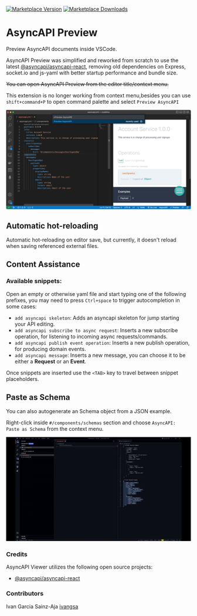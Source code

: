 [![Marketplace Version](https://vsmarketplacebadge.apphb.com/version/asyncapi.asyncapi-preview.svg 'Current Release')](https://marketplace.visualstudio.com/items?itemName=asyncapi.asyncapi-preview) [![Marketplace Downloads](https://vsmarketplacebadge.apphb.com/downloads-short/asyncapi.asyncapi-preview.svg 'Current Release')](https://marketplace.visualstudio.com/items?itemName=asyncapi.asyncapi-preview.svg)

# AsyncAPI Preview

Preview AsyncAPI documents inside VSCode.

AsyncAPI Preview was simplified and reworked from scratch to use the latest [@asyncapi/asyncapi-react](https://github.com/asyncapi/asyncapi-react/tree/next), removing old dependencies on Express, socket.io and js-yaml with better startup performance and bundle size.

~~You can open AsyncAPI Preview from the editor title/context menu.~~

This extension is no longer working from context menu,besides you can use `shift+command+P` to open command palette and select `Preview AsyncAPI`

![AsyncAPI Preview](docs/asyncapi-preview-extension-usage.png)

## Automatic hot-reloading

Automatic hot-reloading on editor save, but currently, it doesn't reload when saving referenced external files.

## Content Assistance

### Available snippets:

Open an empty or otherwise yaml file and start typing one of the following prefixes, you may need to press `Ctrl+space` to trigger autocompletion in some cases:

- `add asyncapi skeleton`: Adds an asyncapi skeleton for jump starting your API editing.
- `add asyncapi subscribe to async request`: Inserts a new subscribe operation, for listening to incoming async requests/commands.
- `add asyncapi publish event operation`: Inserts a new publish operation, for producing domain events.
- `add asyncapi message`: Inserts a new message, you can choose it to be either a **Request** or an **Event**.

Once snippets are inserted use the `<TAB>` key to travel between snippet placeholders.

## Paste as Schema

You can also autogenerate an Schema object from a JSON example.

Right-click inside `#/components/schemas` section and choose `AsyncAPI: Paste as Schema` from the context menu.

![VSCode AsyncapiPreview - Content Assistance](docs/VSCode%20AsyncAPI%20Content%20Assistance-X4.gif)

### Credits

AsyncAPI Viewer utilizes the following open source projects:

- [@asyncapi/asyncapi-react](https://github.com/asyncapi/asyncapi-react/tree/next)

### Contributors

Ivan Garcia Sainz-Aja [ivangsa](https://github.com/ivangsa)
